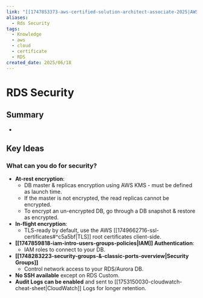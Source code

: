 ```yaml
---
link: "[[1747853373-aws-certified-solution-architect-associate-2025|AWS Certified Solution Architect Associate 2025]]"
aliases:
  - Rds Security
tags:
  - Knowledge
  - aws
  - cloud
  - certificate
  - RDS
created_date: 2025/06/18
---
```

# RDS Security
## Summary
- 
## Key Ideas
### What can you do for security?
- **At-rest encryption**:
	- DB master & replicas encryption using AWS KMS - must be defined as launch time.
	- If the master is not encrypted, the read replicas cannot be encrypted.
	- To encrypt an un-encrypted DB, go through a DB snapshot & restore as encrypted.
- **In-flight encryption**:
	- TLS-ready by default, use the AWS [[1749662716-ssl-certificates#^c5a5bf|TLS]] root certificates client-side.
- **[[1747859818-iam-intro-users-groups-policies|IAM]] Authentication**:
	- IAM roles to connect to your DB.
- **[[1748283223-security-groups-&-classic-ports-overview|Security Groups]]**
	- Control network access to your RDS/Aurora DB.
- **No SSH available** except on RDS Custom.
- **Audit Logs can be enabled** and sent to [[1753150030-cloudwatch-cheat-sheet|CloudWatch]] Logs for longer retention.
